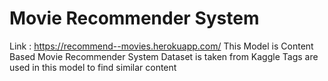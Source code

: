 # Movie Recommender System
Link : https://recommend--movies.herokuapp.com/
This Model is Content Based Movie Recommender System
Dataset is taken from Kaggle
Tags are used in this model to find similar content

